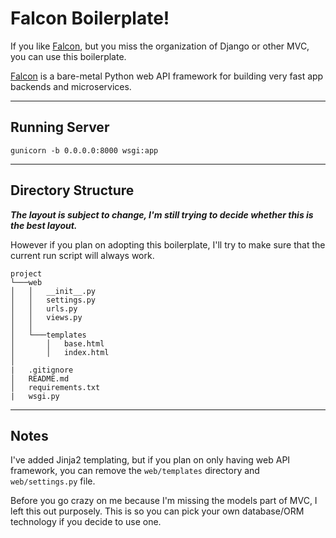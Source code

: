 Falcon Boilerplate!
===================
If you like [Falcon](https://falconframework.org/), but you miss the organization of Django or other MVC, you can use this boilerplate.

[Falcon](https://falconframework.org/) is a bare-metal Python web API framework for building very fast app backends and microservices. 

----------

Running Server
-------------

`gunicorn -b 0.0.0.0:8000 wsgi:app`

----------

Directory Structure
--------------------

***The layout is subject to change, I'm still trying to decide whether this is the best layout.*** 

However if you plan on adopting this boilerplate, I'll try to make sure that the current run script will always work.

```
project
└───web
│   │   __init__.py
│   │   settings.py
│   │   urls.py
│   │   views.py
│   │
│   └───templates
│       │   base.html
│       │   index.html
│
|   .gitignore
│   README.md    
│   requirements.txt
|   wsgi.py
```

----------

Notes
--------------------

I've added Jinja2 templating, but if you plan on only having web API framework, you can remove the `web/templates` directory and `web/settings.py` file.

Before you go crazy on me because I'm missing the models part of MVC, I left this out purposely. This is so you can pick your own database/ORM technology if you decide to use one.
